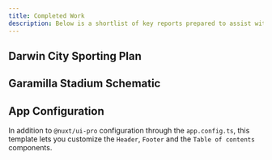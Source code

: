 ```yaml
---
title: Completed Work
description: Below is a shortlist of key reports prepared to assist with this project.
---
```


## Darwin City Sporting Plan


## Garamilla Stadium Schematic



## App Configuration

In addition to `@nuxt/ui-pro` configuration through the `app.config.ts`, this template lets you customize the `Header`, `Footer` and the `Table of contents` components.
